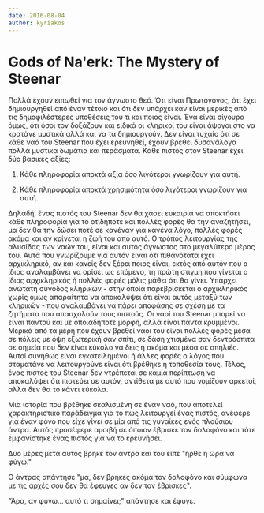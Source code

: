 ```yaml
---
date: 2016-08-04
author: kyriakos
---
```

# Gods of Na'erk: The Mystery of Steenar

Πολλά έχουν ειπωθεί για τον άγνωστο θεό. Ότι είναι Πρωτόγονος, ότι έχει
δημιουργηθεί από έναν τέτοιο και ότι δεν υπάρχει καν είναι μερικές από τις
δημοφιλέστερες υποθέσεις του τι και ποιος είναι. Ένα είναι σίγουρο όμως, ότι
όσοι τον δοξάζουν και ειδικά οι κληρικοί του είναι άψογοι στο να κρατάνε
μυστικά αλλά και να τα δημιουργούν. Δεν είναι τυχαίο ότι σε κάθε ναό του
Steenar που έχει ερευνηθεί, έχουν βρεθει δυσανάλογα πολλά μυστικα δωμάτια και
περάσματα. Κάθε πιστός στον Steenar έχει δύο βασικές αξίες:

1) Κάθε πληροφορία αποκτά αξία όσο λιγότεροι γνωρίζουν για αυτή.

2) Κάθε πληροφορία αποκτά χρησιμότητα όσο λιγότεροι γνωρίζουν για αυτή.

Δηλαδή, ένας πιστός του Steenar δεν θα χάσει ευκαιρία να αποκτήσει κάθε
πληροφορία για το οτιδήποτε και πολλές φορές θα την αναζητήσει, μα δεν θα την
δώσει ποτέ σε κανέναν για κανένα λόγο, πολλές φορές ακόμα και αν κρίνεται η
ζωή του από αυτό. Ο τρόπος λειτουργίας της αλυσίδας των ναών του, είναι και
αυτός άγνωστος στο μεγαλύτερο μέρος του. Αυτά που γνωρίζουμε για αυτόν είναι
ότι πιθανότατα έχει αρχικληρικό, αν και κανείς δεν ξέρει ποιος είναι, εκτός
από αυτόν που ο ίδιος αναλαμβάνει να ορίσει ως επόμενο, τη πρώτη στιγμη που
γίνεται ο ίδιος αρχικληρικός ή πολλές φορές μόλις μάθει ότι θα γίνει. Υπάρχει
ανώτατη σύνοδος κληρικών - στην οποία παρεβρίσκεται ο αρχικληρικός χωρίς όμως
απαραίτητα να αποκαλύψει ότι είναι αυτός μεταξύ των κληρικών - που αναλαμβάνει
να πάρει αποφάσης σε σχέση με τα ζητήματα που απασχολούν τους πιστούς. Οι ναοί
του Steenar μπορεί να είναι παντού και με οποιαδήποτε μορφή, αλλά είναι πάντα
κρυμμένοι. Μερικά από τα μέρη που έχουν βρεθεί ναοι του είναι πολλές φορές
μέσα σε πόλεις με όψη εξωτερική σαν σπίτι, σε δάση χτισμένα σαν δεντρόσπιτα σε
σημεία που δεν είναι εύκολο να δεις ή ακόμα και μέσα σε σπηλιές. Αυτοί συνήθως
είναι εγκατειλημένοι ή άλλες φορές ο λόγος που σταματάνε να λειτουργούνε είναι
ότι βρέθηκε η τοποθεσία τους. Τέλος, ένας πιστος του Steenar δεν ντρέπεται σε
καμία περίπτωση να αποκαλύψει ότι πιστεύει σε αυτόν, αντίθετα με αυτό που
νομίζουν αρκετοί, αλλά δεν θα το κάνει εύκολα.



Μια ιστορία που βρέθηκε σκαλισμένη σε έναν ναό, που αποτελεί χαρακτηριστικό
παράδειγμα για το πως λειτουργεί ένας πιστός, ανέφερε για έναν φόνο που είχε
γίνει σε μία από τις γυναίκες ενός πλούσιου άντρα. Αυτός προσέφερε αμοιβή σε
όποιον έβρισκε τον δολοφόνο και τότε εμφανίστηκε ένας  πιστός για να το
ερευνήσει.

Δύο μέρες μετά αυτός βρήκε τον άντρα και του είπε "ήρθε η ώρα να φύγω."

Ο άντρας απάντησε "μα, δεν βρήκες ακόμα τον δολοφόνο και σύμφωνα με τις αρχές
σου δεν θα έφευγες αν δεν τον έβρισκες".

"Άρα, αν φύγω... αυτό τι σημαίνει;" απάντησε και έφυγε.

